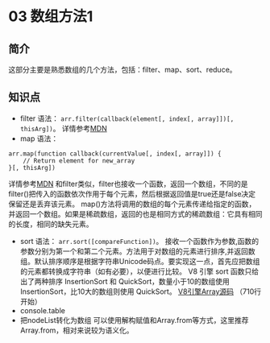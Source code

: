 # 03 数组方法1
## 简介
这部分主要是熟悉数组的几个方法，包括：filter、map、sort、reduce。
## 知识点
* filter
语法：
`arr.filter(callback(element[, index[, array]])[, thisArg])`。
详情参考[MDN](https://developer.mozilla.org/en-US/docs/Web/JavaScript/Reference/Global_Objects/Array/filter)
* map
语法：
```
arr.map(function callback(currentValue[, index[, array]]) {
    // Return element for new_array
}[, thisArg])
```
详情参考[MDN](https://developer.mozilla.org/en-US/docs/Web/JavaScript/Reference/Global_Objects/Array/map)
和filter类似，filter也接收一个函数，返回一个数组，不同的是filter()把传入的函数依次作用于每个元素，然后根据返回值是true还是false决定保留还是丢弃该元素。
map()方法将调用的数组的每个元素传递给指定的函数，并返回一个数组。如果是稀疏数组，返回的也是相同方式的稀疏数组：它具有相同的长度，相同的缺失元素。
* sort
语法：
`arr.sort([compareFunction])`。
接收一个函数作为参数,函数的参数分别为第一个和第二个元素。方法用于对数组的元素进行排序,并返回数组。默认排序顺序是根据字符串Unicode码点。要实现这一点，首先应把数组的元素都转换成字符串（如有必要），以便进行比较。
V8 引擎 sort 函数只给出了两种排序 InsertionSort 和 QuickSort，数量小于10的数组使用 InsertionSort，比10大的数组则使用 QuickSort。
[V8引擎Array源码](https://github.com/v8/v8/blob/ad82a40509c5b5b4680d4299c8f08d6c6d31af3c/src/js/array.js) （710行开始）
* console.table
* 把nodeList转化为数组
可以使用解构赋值和Array.from等方式，这里推荐Array.from，相对来说较为语义化。
